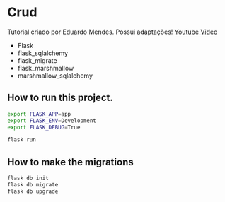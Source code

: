 # Crud

Tutorial criado por Eduardo Mendes.
Possui adaptações!
[Youtube Video](https://www.youtube.com/watch?v=WzaKIRJBGXo&t=637s)

- Flask
- flask_sqlalchemy
- flask_migrate
- flask_marshmallow
- marshmallow_sqlalchemy

## How to run this project.

```sh
export FLASK_APP=app
export FLASK_ENV=Development
export FLASK_DEBUG=True

flask run
```

## How to make the migrations

```sh
flask db init
flask db migrate
flask db upgrade
```